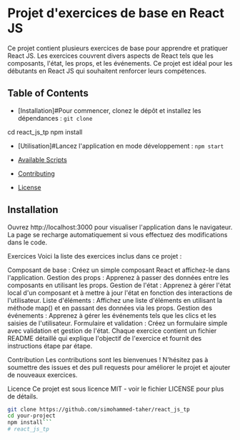 # Projet d'exercices de base en React JS

Ce projet contient plusieurs exercices de base pour apprendre et pratiquer React JS. Les exercices couvrent divers aspects de React tels que les composants, l'état, les props, et les événements. Ce projet est idéal pour les débutants en React JS qui souhaitent renforcer leurs compétences.

## Table of Contents

- [Installation]#Pour commencer, clonez le dépôt et installez les dépendances :
```git clone ```

cd react_js_tp
npm install


- [Utilisation]#Lancez l'application en mode développement :
```npm start```


- [Available Scripts](#available-scripts)
- [Contributing](#contributing)
- [License](#license)

## Installation
Ouvrez http://localhost:3000 pour visualiser l'application dans le navigateur. La page se recharge automatiquement si vous effectuez des modifications dans le code.

Exercices
Voici la liste des exercices inclus dans ce projet :

Composant de base : Créez un simple composant React et affichez-le dans l'application.
Gestion des props : Apprenez à passer des données entre les composants en utilisant les props.
Gestion de l'état : Apprenez à gérer l'état local d'un composant et à mettre à jour l'état en fonction des interactions de l'utilisateur.
Liste d'éléments : Affichez une liste d'éléments en utilisant la méthode map() et en passant des données via les props.
Gestion des événements : Apprenez à gérer les événements tels que les clics et les saisies de l'utilisateur.
Formulaire et validation : Créez un formulaire simple avec validation et gestion de l'état.
Chaque exercice contient un fichier README détaillé qui explique l'objectif de l'exercice et fournit des instructions étape par étape.

Contribution
Les contributions sont les bienvenues ! N'hésitez pas à soumettre des issues et des pull requests pour améliorer le projet et ajouter de nouveaux exercices.

Licence
Ce projet est sous licence MIT - voir le fichier LICENSE pour plus de détails.

```bash
git clone https://github.com/simohammed-taher/react_js_tp
cd your-project
npm install```
# react_js_tp
